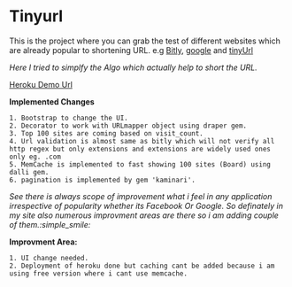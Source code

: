 # Tinyurl
This is the project where you can grab the test of different websites which are already popular to shortening URL.
e.g [Bitly](https://bitly.com/), [google](https://goo.gl/) and [tinyUrl](https://tinyurl.com/)

*Here I tried to simplfy the Algo which actually help to short the URL.* 

[Heroku Demo Url](https://stormy-cove-10376.herokuapp.com/)

**Implemented Changes**

 	1. Bootstrap to change the UI.
 	2. Decorator to work with URLmapper object using draper gem.
 	3. Top 100 sites are coming based on visit_count.
 	4. Url validation is almost same as bitly which will not verify all http regex but only extensions and extensions are widely used ones only eg. .com
 	5. MemCache is implemented to fast showing 100 sites (Board) using dalli gem.
 	6. pagination is implemented by gem 'kaminari'.
 	
 *See there is always scope of improvement what i feel in any application irrespective of popularity whether its Facebook Or Google. So definately in my site also numerous improvment areas are there so i am adding couple of them.:simple_smile:*



 **Improvment Area:**

 	1. UI change needed.
 	2. Deployment of heroku done but caching cant be added because i am using free version where i cant use memcache.


